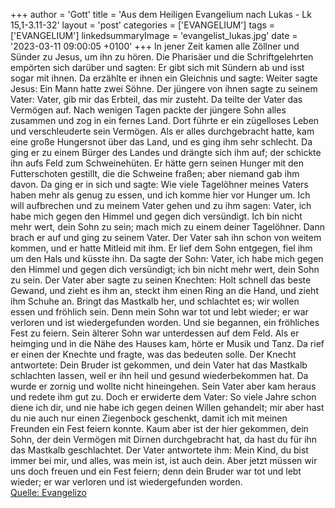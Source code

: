 +++
author = 'Gott'
title = 'Aus dem Heiligen Evangelium nach Lukas - Lk 15,1-3.11-32'
layout = 'post'
categories = ['EVANGELIUM']
tags = ['EVANGELIUM']
linkedsummaryImage = 'evangelist_lukas.jpg'
date = '2023-03-11 09:00:05 +0100'
+++
In jener Zeit kamen alle Zöllner und Sünder zu Jesus, um ihn zu hören.
Die Pharisäer und die Schriftgelehrten empörten sich darüber und sagten: Er gibt sich mit Sündern ab und isst sogar mit ihnen.
Da erzählte er ihnen ein Gleichnis und sagte:
Weiter sagte Jesus: Ein Mann hatte zwei Söhne.<!--more-->
Der jüngere von ihnen sagte zu seinem Vater: Vater, gib mir das Erbteil, das mir zusteht. Da teilte der Vater das Vermögen auf.
Nach wenigen Tagen packte der jüngere Sohn alles zusammen und zog in ein fernes Land. Dort führte er ein zügelloses Leben und verschleuderte sein Vermögen.
Als er alles durchgebracht hatte, kam eine große Hungersnot über das Land, und es ging ihm sehr schlecht.
Da ging er zu einem Bürger des Landes und drängte sich ihm auf; der schickte ihn aufs Feld zum Schweinehüten.
Er hätte gern seinen Hunger mit den Futterschoten gestillt, die die Schweine fraßen; aber niemand gab ihm davon.
Da ging er in sich und sagte: Wie viele Tagelöhner meines Vaters haben mehr als genug zu essen, und ich komme hier vor Hunger um.
Ich will aufbrechen und zu meinem Vater gehen und zu ihm sagen: Vater, ich habe mich gegen den Himmel und gegen dich versündigt.
Ich bin nicht mehr wert, dein Sohn zu sein; mach mich zu einem deiner Tagelöhner.
Dann brach er auf und ging zu seinem Vater. Der Vater sah ihn schon von weitem kommen, und er hatte Mitleid mit ihm. Er lief dem Sohn entgegen, fiel ihm um den Hals und küsste ihn.
Da sagte der Sohn: Vater, ich habe mich gegen den Himmel und gegen dich versündigt; ich bin nicht mehr wert, dein Sohn zu sein.
Der Vater aber sagte zu seinen Knechten: Holt schnell das beste Gewand, und zieht es ihm an, steckt ihm einen Ring an die Hand, und zieht ihm Schuhe an.
Bringt das Mastkalb her, und schlachtet es; wir wollen essen und fröhlich sein.
Denn mein Sohn war tot und lebt wieder; er war verloren und ist wiedergefunden worden. Und sie begannen, ein fröhliches Fest zu feiern.
Sein älterer Sohn war unterdessen auf dem Feld. Als er heimging und in die Nähe des Hauses kam, hörte er Musik und Tanz.
Da rief er einen der Knechte und fragte, was das bedeuten solle.
Der Knecht antwortete: Dein Bruder ist gekommen, und dein Vater hat das Mastkalb schlachten lassen, weil er ihn heil und gesund wiederbekommen hat.
Da wurde er zornig und wollte nicht hineingehen. Sein Vater aber kam heraus und redete ihm gut zu.
Doch er erwiderte dem Vater: So viele Jahre schon diene ich dir, und nie habe ich gegen deinen Willen gehandelt; mir aber hast du nie auch nur einen Ziegenbock geschenkt, damit ich mit meinen Freunden ein Fest feiern konnte.
Kaum aber ist der hier gekommen, dein Sohn, der dein Vermögen mit Dirnen durchgebracht hat, da hast du für ihn das Mastkalb geschlachtet.
Der Vater antwortete ihm: Mein Kind, du bist immer bei mir, und alles, was mein ist, ist auch dein.
Aber jetzt müssen wir uns doch freuen und ein Fest feiern; denn dein Bruder war tot und lebt wieder; er war verloren und ist wiedergefunden worden.<br> [Quelle: Evangelizo](https://evangeliumtagfuertag.org/DE/gospel)